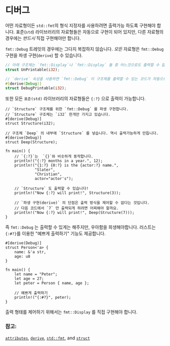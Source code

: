 # 디버그

어떤 자료형이든 `std::fmt`의 형식 지정자를 사용하려면 출력가능 하도록 
구현해야 합니다. 표준(`std`) 라이브러리의 자료형들은 자동으로 구현이 되어
있지만, 다른 자료형의 경우에는 *반드시* 직접 구현해야만 합니다.

`fmt::Debug` 트레잇의 경우에는 그다지 복잡하지 않습니다. *모든* 자료형은
`fmt::Debug` 구현을 파생 구현(`derive`) 할 수 있습니다.

```rust
// 아래 구조체는 `fmt::Display`나 `fmt::Display` 둘 중 어느것으로도 출력할 수 없습니다.
struct UnPrintable(i32);

// `derive` 속성을 사용하면 `fmt::Debug` 이 구조체를 출력할 수 있는 코드가 자동으로 구현됩니다.
#[derive(Debug)]
struct DebugPrintable(i32);
```

또한 모든 `표준(std)` 라이브러리의 자료형들은 `{:?}` 으로 출력이 가능합니다.

```rust,editable
// `Structure` 구조체를 위한 `fmt::Debug` 를 파생 구현합니다. 
// `Structure` 구조체는 `i32` 한개만 가지고 있습니다.
#[derive(Debug)]
struct Structure(i32);

// 구조체 `Deep` 의 내부에 `Structure` 를 넣습니다. 역시 출력가능하게 만듭니다.
#[derive(Debug)]
struct Deep(Structure);

fn main() {
    // `{:?}`는  `{}`와 비슷하게 동작합니다.
    println!("{:?} months in a year.", 12);
    println!("{1:?} {0:?} is the {actor:?} name.",
             "Slater",
             "Christian",
             actor="actor's");

    // `Structure` 도 출력할 수 있습니다!
    println!("Now {:?} will print!", Structure(3));
    
    // `파생 구현(derive)` 의 단점은 출력 방식을 제어할 수 없다는 것입니다.
    // 다음 코드에서 `7` 만 출력되게 하려면 어찌해야 할까요.
    println!("Now {:?} will print!", Deep(Structure(7)));
}
```

즉 `fmt::Debug` 는 출력할 수 있게는 해주지만, 우아함을 희생해야합니다.
러스트는 `{:#?}`를 이용한 "예쁘게 출력하기" 기능도 제공합니다.

```rust,editable
#[derive(Debug)]
struct Person<'a> {
    name: &'a str,
    age: u8
}

fn main() {
    let name = "Peter";
    let age = 27;
    let peter = Person { name, age };

    // 예쁘게 출력하기
    println!("{:#?}", peter);
}
```

출력 형태를 제어하기 위해서는 `fmt::Display` 를 직접 구현해야 합니다.

### 참고:

[`attributes`][attributes], [`derive`][derive], [`std::fmt`][fmt],
and [`struct`][structs]

[attributes]: https://doc.rust-lang.org/reference/attributes.html
[derive]: ../../trait/derive.md
[fmt]: https://doc.rust-lang.org/std/fmt/
[structs]: ../../custom_types/structs.md

